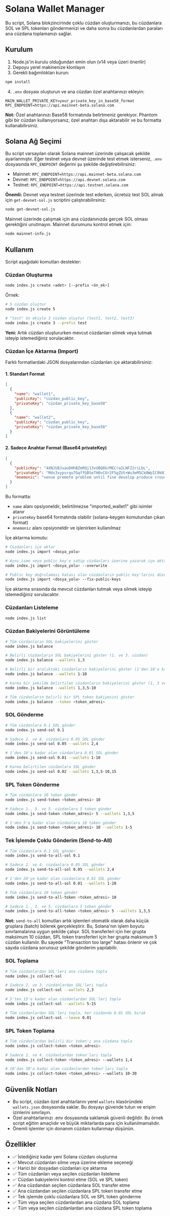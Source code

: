 # Solana Wallet Manager

Bu script, Solana blokzincirinde çoklu cüzdan oluşturmanızı, bu cüzdanlara SOL ve SPL tokenları göndermenizi ve daha sonra bu cüzdanlardan paraları ana cüzdana toplamanızı sağlar.

## Kurulum

1. Node.js'in kurulu olduğundan emin olun (v14 veya üzeri önerilir)
2. Depoyu yerel makinenize klonlayın
3. Gerekli bağımlılıkları kurun:

```bash
npm install
```

4. `.env` dosyası oluşturun ve ana cüzdan özel anahtarınızı ekleyin:

```
MAIN_WALLET_PRIVATE_KEY=your_private_key_in_base58_format
RPC_ENDPOINT=https://api.mainnet-beta.solana.com
```

**Not:** Özel anahtarınızı Base58 formatında belirtmeniz gerekiyor. Phantom gibi bir cüzdan kullanıyorsanız, özel anahtarı dışa aktarabilir ve bu formatta kullanabilirsiniz.

## Solana Ağ Seçimi

Bu script varsayılan olarak Solana mainnet üzerinde çalışacak şekilde ayarlanmıştır. Eğer testnet veya devnet üzerinde test etmek isterseniz, `.env` dosyasında `RPC_ENDPOINT` değerini şu şekilde değiştirebilirsiniz:

- Mainnet: `RPC_ENDPOINT=https://api.mainnet-beta.solana.com`
- Devnet: `RPC_ENDPOINT=https://api.devnet.solana.com`
- Testnet: `RPC_ENDPOINT=https://api.testnet.solana.com`

**Önemli:** Devnet veya testnet üzerinde test ederken, ücretsiz test SOL almak için `get-devnet-sol.js` scriptini çalıştırabilirsiniz:

```bash
node get-devnet-sol.js
```

Mainnet üzerinde çalışmak için ana cüzdanınızda gerçek SOL olması gerektiğini unutmayın. Mainnet durumunu kontrol etmek için:

```bash
node mainnet-info.js
```

## Kullanım

Script aşağıdaki komutları destekler:

### Cüzdan Oluşturma

```bash
node index.js create <adet> [--prefix <ön_ek>]
```

Örnek:
```bash
# 5 cüzdan oluştur
node index.js create 5

# "test" ön ekiyle 3 cüzdan oluştur (test1, test2, test3)
node index.js create 3 --prefix test
```

**Yeni:** Artık cüzdan oluştururken mevcut cüzdanları silmek veya tutmak isteyip istemediğiniz sorulacaktır.

### Cüzdan İçe Aktarma (Import)

Farklı formatlardaki JSON dosyalarından cüzdanları içe aktarabilirsiniz:

#### 1. Standart Format

```json
[
  {
    "name": "wallet1",
    "publicKey": "cüzdan_public_key",
    "privateKey": "cüzdan_private_key_base58"
  },
  {
    "name": "wallet2",
    "publicKey": "cüzdan_public_key",
    "privateKey": "cüzdan_private_key_base58"
  }
]
```

#### 2. Sadece Anahtar Format (Base64 privateKey)

```json
[
  {
    "publicKey": "4XNJU8JuauDHhBZmRQj13vUBQ8GrMECra2LNFZ2riLbL",
    "privateKey": "Mds3xypsrqu7GqffGBSeTH0vCUr2F5gZUt+Wu3eM5Ck0WpIC9kNImpVtMSvaS8uECp0eXAP1ambFBOwFhRfBiw==",
    "mnemonic": "venue promote problem until fine develop produce crouch renew feel account call"
  }
]
```

Bu formatta:
- `name` alanı opsiyoneldir, belirtilmezse "imported_wallet1" gibi isimler atanır
- `privateKey` base64 formatında olabilir (solana-keygen komutundan çıkan format)
- `mnemonic` alanı opsiyoneldir ve işlenirken kullanılmaz

İçe aktarma komutu:

```bash
# Cüzdanları içe aktar
node index.js import <dosya_yolu>

# Aynı isme veya public key'e sahip cüzdanları üzerine yazarak içe aktar
node index.js import <dosya_yolu> --overwrite

# Public key doğrulaması hatası olan cüzdanların public key'lerini düzelt
node index.js import <dosya_yolu> --fix-public-keys
```

İçe aktarma sırasında da mevcut cüzdanları tutmak veya silmek isteyip istemediğiniz sorulacaktır.

### Cüzdanları Listeleme

```bash
node index.js list
```

### Cüzdan Bakiyelerini Görüntüleme

```bash
# Tüm cüzdanların SOL bakiyelerini göster
node index.js balance

# Belirli cüzdanların SOL bakiyelerini göster (1. ve 3. cüzdan)
node index.js balance --wallets 1,3

# Belirli bir aralıktaki cüzdanların bakiyelerini göster (1'den 10'a kadar)
node index.js balance --wallets 1-10

# Karma bir şekilde belirtilen cüzdanların bakiyelerini göster (1, 3 ve 5'ten 10'a kadar)
node index.js balance --wallets 1,3,5-10

# Tüm cüzdanların belirli bir SPL token bakiyesini göster
node index.js balance --token <token_adresi>
```

### SOL Gönderme

```bash
# Tüm cüzdanlara 0.1 SOL gönder
node index.js send-sol 0.1

# Sadece 2. ve 4. cüzdanlara 0.05 SOL gönder
node index.js send-sol 0.05 --wallets 2,4

# 1'den 10'a kadar olan cüzdanlara 0.01 SOL gönder
node index.js send-sol 0.01 --wallets 1-10

# Karma belirtilen cüzdanlara SOL gönder
node index.js send-sol 0.02 --wallets 1,3,5-10,15
```

### SPL Token Gönderme

```bash
# Tüm cüzdanlara 10 token gönder
node index.js send-token <token_adresi> 10

# Sadece 1., 3. ve 5. cüzdanlara 5 token gönder
node index.js send-token <token_adresi> 5 --wallets 1,3,5

# 1'den 5'e kadar olan cüzdanlara 10 token gönder
node index.js send-token <token_adresi> 10 --wallets 1-5
```

### Tek İşlemde Çoklu Gönderim (Send-to-All)

```bash
# Tüm cüzdanlara 0.1 SOL gönder
node index.js send-to-all-sol 0.1

# Sadece 2. ve 4. cüzdanlara 0.05 SOL gönder
node index.js send-to-all-sol 0.05 --wallets 2,4

# 1'den 20'ye kadar olan cüzdanlara 0.01 SOL gönder
node index.js send-to-all-sol 0.01 --wallets 1-20

# Tüm cüzdanlara 10 token gönder
node index.js send-to-all-token <token_adresi> 10

# Sadece 1., 3. ve 5. cüzdanlara 5 token gönder
node index.js send-to-all-token <token_adresi> 5 --wallets 1,3,5
```

**Not:** `send-to-all` komutları artık işlemleri otomatik olarak daha küçük gruplara (batch) bölerek gerçekleştirir. Bu, Solana'nın işlem boyutu sınırlamalarına uygun şekilde çalışır. SOL transferleri için her grupta maksimum 10 cüzdan, SPL token transferleri için her grupta maksimum 5 cüzdan kullanılır. Bu sayede "Transaction too large" hatası önlenir ve çok sayıda cüzdana sorunsuz şekilde gönderim yapılabilir.

### SOL Toplama

```bash
# Tüm cüzdanlardan SOL'leri ana cüzdana topla
node index.js collect-sol

# Sadece 2. ve 3. cüzdanlardan SOL'leri topla
node index.js collect-sol --wallets 2,3

# 5'ten 15'e kadar olan cüzdanlardan SOL'leri topla
node index.js collect-sol --wallets 5-15

# Tüm cüzdanlardan SOL'leri topla, her cüzdanda 0.01 SOL bırak
node index.js collect-sol --leave 0.01
```

### SPL Token Toplama

```bash
# Tüm cüzdanlardan belirli bir token'ı ana cüzdana topla
node index.js collect-token <token_adresi>

# Sadece 1. ve 4. cüzdanlardan token'ları topla
node index.js collect-token <token_adresi> --wallets 1,4

# 10'dan 30'a kadar olan cüzdanlardan token'ları topla
node index.js collect-token <token_adresi> --wallets 10-30
```

## Güvenlik Notları

- Bu script, cüzdan özel anahtarlarını yerel `wallets` klasöründeki `wallets.json` dosyasında saklar. Bu dosyayı güvende tutun ve erişim izinlerini sınırlayın.
- Özel anahtarlarınızı .env dosyasında saklamak güvenli değildir. Bu örnek script eğitim amaçlıdır ve büyük miktarlarda para için kullanılmamalıdır.
- Önemli işlemler için donanım cüzdanı kullanmayı düşünün.

## Özellikler

- ✅ İstediğiniz kadar yeni Solana cüzdanı oluşturma
- ✅ Mevcut cüzdanları silme veya üzerine ekleme seçeneği
- ✅ Harici bir dosyadan cüzdanları içe aktarma
- ✅ Tüm cüzdanları veya seçilen cüzdanları listeleme
- ✅ Cüzdan bakiyelerini kontrol etme (SOL ve SPL token)
- ✅ Ana cüzdandan seçilen cüzdanlara SOL transfer etme
- ✅ Ana cüzdandan seçilen cüzdanlara SPL token transfer etme
- ✅ Tek işlemde çoklu cüzdanlara SOL ve SPL token gönderme
- ✅ Tüm veya seçilen cüzdanlardan ana cüzdana SOL toplama
- ✅ Tüm veya seçilen cüzdanlardan ana cüzdana SPL token toplama 
